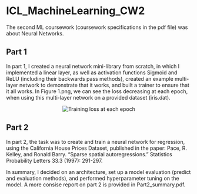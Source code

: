 # ICL_MachineLearning_CW2
The second ML coursework (coursework specifications in the pdf file) was about Neural Networks.

## Part 1
In part 1, I created a neural network mini-library from scratch, in which I implemented a linear layer, as well as activation functions Sigmoid and ReLU (including their backwards pass methods), created an example multi-layer network to demonstrate that it works, and built a trainer to ensure that it all works. In Figure 1.png, we can see the loss decreasing at each epoch, when using this multi-layer network on a provided dataset (iris.dat). 

<p align="center">
  <img src="https://github.com/kaixuankhoo98/ICL_MachineLearning_CW2/blob/master/Figure_1.png" alt="Training loss at each epoch"/>
</p>

## Part 2
In part 2, the task was to create and train a neural network for regression, using the California House Prices Dataset, published in the paper: Pace, R. Kelley, and Ronald Barry. “Sparse spatial autoregressions.” Statistics Probability Letters 33.3 (1997): 291-297.

In summary, I decided on an architecture, set up a model evaluation (predict and evaluation methods), and performed hyperparameter tuning on the model. A more consise report on part 2 is provided in Part2_summary.pdf.
